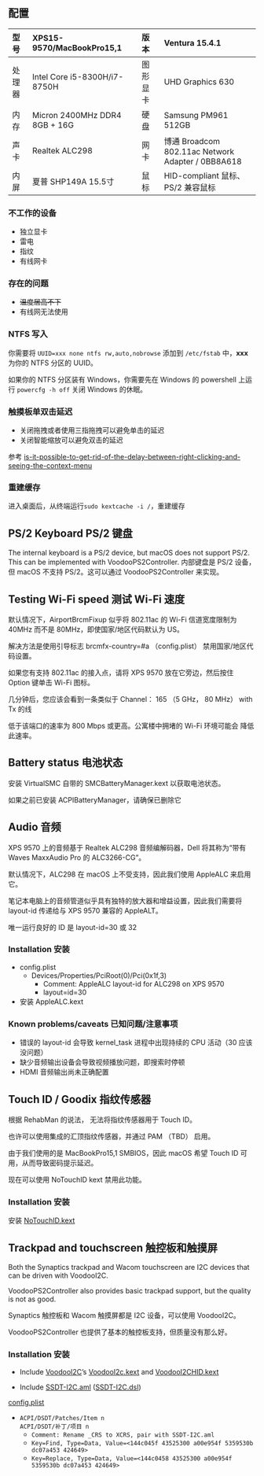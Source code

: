 ## 配置

| 型号  | XPS15-9570/MacBookPro15,1     | 版本   | Ventura 15.4.1                                  |
|:----|:------------------------------|:-----|:------------------------------------------------|
| 处理器 | Intel Core i5-8300H/i7-8750H  | 图形显卡 | UHD Graphics 630                                |
| 内存  | Micron 2400MHz DDR4 8GB + 16G | 硬盘   | Samsung PM961 512GB                             |
| 声卡  | Realtek ALC298                | 网卡   | 博通 Broadcom 802.11ac Network Adapter / 0BB8A618 |
| 内屏  | 夏普 SHP149A 15.5寸              | 鼠标   | HID-compliant 鼠标、PS/2 兼容鼠标                      |

### 不工作的设备

- 独立显卡
- 雷电
- 指纹
- 有线网卡

### 存在的问题

- ~~温度居高不下~~
- 有线网无法使用

### NTFS 写入

你需要将 `UUID=xxx none ntfs rw,auto,nobrowse` 添加到 `/etc/fstab` 中，**xxx** 为你的 NTFS 分区的 UUID。

如果你的 NTFS 分区装有 Windows，你需要先在 Windows 的 powershell 上运行 `powercfg -h off` 关闭 Windows 的休眠。

### 触摸板单双击延迟

- 关闭拖拽或者使用三指拖拽可以避免单击的延迟
- 关闭智能缩放可以避免双击的延迟

参考 [is-it-possible-to-get-rid-of-the-delay-between-right-clicking-and-seeing-the-context-menu](https://apple.stackexchange.com/a/218181)

### 重建缓存

进入桌面后，从终端运行`sudo kextcache -i /`，重建缓存

## PS/2 Keyboard  PS/2 键盘

The internal keyboard is a PS/2 device, but macOS does not support PS/2. This can be implemented with
VoodooPS2Controller.
内部键盘是 PS/2 设备，但 macOS 不支持 PS/2。这可以通过 VoodooPS2Controller 来实现。

## Testing Wi-Fi speed  测试 Wi-Fi 速度

默认情况下，AirportBrcmFixup 似乎将 802.11ac 的 Wi-Fi 信道宽度限制为 40MHz 而不是 80MHz，即使国家/地区代码默认为 US。

解决方法是使用引导标志 brcmfx-country=#a （config.plist） 禁用国家/地区代码设置。

如果您有支持 802.11ac 的接入点，请将 XPS 9570 放在它旁边，然后按住 Option 键单击 Wi-Fi 图标。

几分钟后，您应该会看到一条类似于 Channel： 165 （5 GHz， 80 MHz） with Tx 的线

低于该端口的速率为 800 Mbps 或更高。公寓楼中拥堵的 Wi-Fi 环境可能会 降低此速率。

## Battery status  电池状态

安装 VirtualSMC 自带的 SMCBatteryManager.kext 以获取电池状态。

如果之前已安装 ACPIBatteryManager，请确保已删除它

## Audio  音频

XPS 9570 上的音频基于 Realtek ALC298 音频编解码器，Dell 将其称为“带有 Waves MaxxAudio Pro 的 ALC3266-CG”。

默认情况下，ALC298 在 macOS 上不受支持，因此我们使用 AppleALC 来启用它。

笔记本电脑上的音频管道似乎具有独特的放大器和增益设置，因此我们需要将 layout-id 传递给与 XPS 9570 兼容的 AppleALT。

唯一运行良好的 ID 是 layout-id=30 或 32

### Installation  安装

- config.plist
    - Devices/Properties/PciRoot(0)/Pci(0x1f,3)
        - Comment: AppleALC layout-id for ALC298 on XPS 9570
        - layout=id=30
- 安装 AppleALC.kext

### Known problems/caveats  已知问题/注意事项

- 错误的 layout-id 会导致 kernel_task 进程中出现持续的 CPU 活动（30 应该没问题）
- 缺少音频输出设备会导致视频播放问题，即搜索时停顿
- HDMI 音频输出尚未正确配置

## Touch ID / Goodix 指纹传感器

根据 RehabMan 的说法， 无法将指纹传感器用于 Touch ID。

也许可以使用集成的汇顶指纹传感器，并通过 PAM （TBD） 启用。

由于我们使用的是 MacBookPro15,1 SMBIOS，因此 macOS 希望 Touch ID 可用，从而导致密码提示延迟。

现在可以使用 NoTouchID kext 禁用此功能。

### Installation  安装

安装 [NoTouchID.kext](https://github.com/al3xtjames/NoTouchID)

## Trackpad and touchscreen  触控板和触摸屏

Both the Synaptics trackpad and Wacom touchscreen are I2C devices that can be driven with VoodooI2C.

VoodooPS2Controller also provides basic trackpad support, but the quality is not as good.

Synaptics 触控板和 Wacom 触摸屏都是 I2C 设备，可以使用 VoodooI2C。

VoodooPS2Controller 也提供了基本的触控板支持，但质量没有那么好。

### Installation  安装
- Include [VoodooI2C](https://github.com/alexandred/VoodooI2C)’s [VoodooI2c.kext](https://github.com/bavariancake/XPS9570-macOS/blob/master/EFI/CLOVER/kexts/Other/VoodooI2C.kext) and [VoodooI2CHID.kext](https://github.com/bavariancake/XPS9570-macOS/blob/master/EFI/CLOVER/kexts/Other/VoodooI2CHID.kext)

- Include [SSDT-I2C.aml](https://github.com/bavariancake/XPS9570-macOS/blob/master/EFI/CLOVER/ACPI/patched/SSDT-I2C.aml) ([SSDT-I2C.dsl](https://github.com/bavariancake/XPS9570-macOS/blob/master/EFI/CLOVER/ACPI/patched/SSDT-I2C.dsl))

[config.plist](https://github.com/bavariancake/XPS9570-macOS/blob/master/EFI/CLOVER/config.plist)

-   `ACPI/DSDT/Patches/Item n`  
    `ACPI/DSDT/补丁/项目 n`
    -   `Comment: Rename _CRS to XCRS, pair with SSDT-I2C.aml`
    -   `Key=Find, Type=Data, Value=<144c045f 43525300 a00e954f 5359530b dc07a453 424649>`
    -   `Key=Replace, Type=Data, Value=<144c0458 43525300 a00e954f 5359530b dc07a453 424649>`
